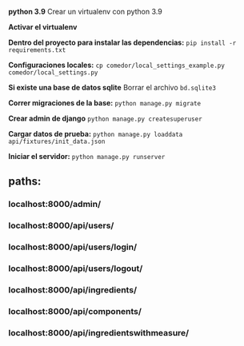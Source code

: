 **python 3.9**
Crear un virtualenv con python 3.9

**Activar el virtualenv**

**Dentro del proyecto para instalar las dependencias:**
`pip install -r requirements.txt`

**Configuraciones locales:**
`cp comedor/local_settings_example.py comedor/local_settings.py`

**Si existe una base de datos sqlite**
Borrar el archivo `bd.sqlite3`

**Correr migraciones de la base:**
 `python manage.py migrate`

**Crear admin de django**
 `python manage.py createsuperuser`
 
**Cargar datos de prueba:**
`python manage.py loaddata api/fixtures/init_data.json`

**Iniciar el servidor:**
 `python manage.py runserver`
 

## paths:
### localhost:8000/admin/ 
### localhost:8000/api/users/ 
### localhost:8000/api/users/login/ 
### localhost:8000/api/users/logout/ 

### localhost:8000/api/ingredients/ 
### localhost:8000/api/components/ 
### localhost:8000/api/ingredientswithmeasure/ 










